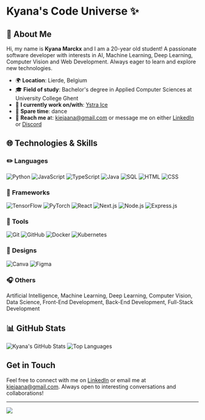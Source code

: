 <!-- ## Contact
[![Discord](https://img.shields.io/badge/Discord-%237289DA.svg?logo=discord&logoColor=white)](https://discord.gg/kiejaana#0702)  -->

<!-- ## Tech Stack
![CSS3](https://img.shields.io/badge/css3-%231572B6.svg?style=flat&logo=css3&logoColor=white) ![HTML5](https://img.shields.io/badge/html5-%23E34F26.svg?style=flat&logo=html5&logoColor=white) ![Java](https://img.shields.io/badge/java-%23ED8B00.svg?style=flat&logo=java&logoColor=white) ![JavaScript](https://img.shields.io/badge/javascript-%23323330.svg?style=flat&logo=javascript&logoColor=%23F7DF1E) ![LaTeX](https://img.shields.io/badge/latex-%23008080.svg?style=flat&logo=latex&logoColor=white) ![Markdown](https://img.shields.io/badge/markdown-%23000000.svg?style=flat&logo=markdown&logoColor=white) ![PHP](https://img.shields.io/badge/php-%23777BB4.svg?style=flat&logo=php&logoColor=white) ![Python](https://img.shields.io/badge/python-3670A0?style=flat&logo=python&logoColor=ffdd54) ![TypeScript](https://img.shields.io/badge/typescript-%23007ACC.svg?style=flat&logo=typescript&logoColor=white) ![Shell Script](https://img.shields.io/badge/shell_script-%23121011.svg?style=flat&logo=gnu-bash&logoColor=white) ![Oracle](https://img.shields.io/badge/Oracle-F80000?style=flat&logo=oracle&logoColor=white) ![Bootstrap](https://img.shields.io/badge/bootstrap-%23563D7C.svg?style=flat&logo=bootstrap&logoColor=white) ![Express.js](https://img.shields.io/badge/express.js-%23404d59.svg?style=flat&logo=express&logoColor=%2361DAFB) ![NodeJS](https://img.shields.io/badge/node.js-6DA55F?style=flat&logo=node.js&logoColor=white) ![NPM](https://img.shields.io/badge/NPM-%23000000.svg?style=flat&logo=npm&logoColor=white) ![SASS](https://img.shields.io/badge/SASS-hotpink.svg?style=flat&logo=SASS&logoColor=white) ![Yarn](https://img.shields.io/badge/yarn-%232C8EBB.svg?style=flat&logo=yarn&logoColor=white) ![MySQL](https://img.shields.io/badge/mysql-%2300f.svg?style=flat&logo=mysql&logoColor=white) ![MicrosoftSQLServer](https://img.shields.io/badge/Microsoft%20SQL%20Sever-CC2927?style=flat&logo=microsoft%20sql%20server&logoColor=white) ![Canva](https://img.shields.io/badge/Canva-%2300C4CC.svg?style=flat&logo=Canva&logoColor=white) 	![Figma](https://img.shields.io/badge/figma-%23F24E1E.svg?style=flat&logo=figma&logoColor=white) ![Plotly](https://img.shields.io/badge/Plotly-%233F4F75.svg?style=flat&logo=plotly&logoColor=white) ![Pandas](https://img.shields.io/badge/pandas-%23150458.svg?style=flat&logo=pandas&logoColor=white) ![NumPy](https://img.shields.io/badge/numpy-%23013243.svg?style=flat&logo=numpy&logoColor=white) ![Docker](https://img.shields.io/badge/docker-%230db7ed.svg?style=flat&logo=docker&logoColor=white) ![ESLint](https://img.shields.io/badge/ESLint-4B3263?style=flat&logo=eslint&logoColor=white) ![Prezi](https://img.shields.io/badge/Prezi-%23000000.svg?style=flat&logo=Prezi&logoColor=white) ![Postman](https://img.shields.io/badge/Postman-FF6C37?style=flat&logo=postman&logoColor=white) -->

<!-- ---
[![](https://visitcount.itsvg.in/api?id=kiejaana&icon=0&color=12)](https://visitcount.itsvg.in)
 -->


# Kyana's Code Universe ✨

## 💐 About Me 
Hi, my name is **Kyana Marckx** and I am a 20-year old student! A passionate software developer with interests in AI, Machine Learning, Deep Learning, Computer Vision and Web Development. Always eager to learn and explore new technologies.

- 🌍 **Location**: Lierde, Belgium
- 🎓 **Field of study**: Bachelor's degree in Applied Computer Sciences at University College Ghent
- 🍨 **I currently work on/with**: [Ystra Ice](https://www.instagram.com/ystra_ice/)
- 💃 **Spare time**: dance
- 📲 **Reach me a**t: [kiejaana@gmail.com](mailto:kiejaana@gmail.com) or message me on either [LinkedIn](https://www.linkedin.com/in/kyana-marckx/) or [Discord](https://discordapp.com/users/602573427228016640)

## 🌐 Technologies & Skills

### ✏️ **Languages**

![Python](https://img.icons8.com/?size=45&id=l75OEUJkPAk4&format=png&color=000000)
![JavaScript](https://img.icons8.com/?size=45&id=108784&format=png&color=000000)
![TypeScript](https://img.icons8.com/?size=45&id=uJM6fQYqDaZK&format=png&color=000000)
![Java](https://img.icons8.com/?size=45&id=13679&format=png&color=000000)
![SQL](https://img.icons8.com/?size=45&id=qGUfLiYi1bRN&format=png&color=000000)
![HTML](https://img.icons8.com/?size=45&id=20909&format=png&color=000000)
![CSS](https://img.icons8.com/?size=45&id=21278&format=png&color=000000)


### 📐 **Frameworks**
![TensorFlow](https://img.icons8.com/?size=45&id=n3QRpDA7KZ7P&format=png&color=000000)
![PyTorch](https://img.icons8.com/?size=45&id=jH4BpkMnRrU5&format=png&color=000000)
![React](https://img.icons8.com/?size=45&id=asWSSTBrDlTW&format=png&color=000000)
![Next.js](https://img.icons8.com/?size=45&id=MWiBjkuHeMVq&format=png&color=000000)
![Node.js](https://img.icons8.com/?size=45&id=hsPbhkOH4FMe&format=png&color=000000)
![Express.js](https://img.icons8.com/?size=45&id=SDVmtZ6VBGXt&format=png&color=000000)


### 🔨 **Tools**

![Git](https://img.icons8.com/?size=45&id=20906&format=png&color=000000)
![GitHub](https://img.icons8.com/?size=45&id=3tC9EQumUAuq&format=png&color=000000)
![Docker](https://img.icons8.com/?size=45&id=Wln8Z3PcXanx&format=png&color=000000)
![Kubernetes](https://img.icons8.com/?size=45&id=cvzmaEA4kC0o&format=png&color=000000)


### 🍄 **Designs**

![Canva](https://img.icons8.com/?size=45&id=iWw83PVcBpLw&format=png&color=000000)
![Figma](https://img.icons8.com/?size=45&id=zfHRZ6i1Wg0U&format=png&color=000000)


### 🎧 **Others**

Artificial Intelligence, Machine Learning, Deep Learning, Computer Vision, Data Science, Front-End Development, Back-End Development, Full-Stack Development


## 📊 GitHub Stats

![Kyana's GitHub Stats](https://github-readme-stats.vercel.app/api?username=kyanamarckx&show_icons=true&theme=dracula)
![Top Languages](https://github-readme-stats.vercel.app/api/top-langs/?username=kyanamarckx&layout=compact&theme=dracula)

## Get in Touch

Feel free to connect with me on [LinkedIn](https://www.linkedin.com/in/kyana-marckx/) or email me at [kiejaana@gmail.com](mailto:kiejaana@gmail.com). Always open to interesting conversations and collaborations!

---

<!-- ## Random Quote -->
![](https://quotes-github-readme.vercel.app/api?type=horizontal&theme=dracula)

